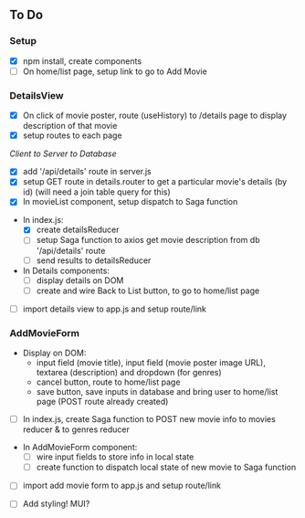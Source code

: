 ## To Do


### Setup

- [x] npm install, create components
- [ ] On home/list page, setup link to go to Add Movie

### DetailsView

- [x] On click of movie poster, route (useHistory) to /details page to display description of that movie
- [x] setup routes to each page

*Client to Server to Database*
- [x] add '/api/details' route in server.js
- [x] setup GET route in details.router to get a particular movie's details (by id) (will need a join table query for this)
- [x] In movieList component, setup dispatch to Saga function
- In index.js:
    - [x] create detailsReducer
    - [ ] setup Saga function to axios get movie description from db '/api/details' route 
    - [ ] send results to detailsReducer
- In Details components:
    - [ ] display details on DOM
    - [ ] create and wire Back to List button, to go to home/list page
- [ ] import details view to app.js and setup route/link

### AddMovieForm

- Display on DOM:
    - input field (movie title), input field (movie poster image URL), textarea (description) and dropdown (for genres)
    - cancel button, route to home/list page
    - save button, save inputs in database and bring user to home/list page (POST route already created)
- [ ] In index.js, create Saga function to POST new movie info to movies reducer & to genres reducer
- In AddMovieForm component:
    - [ ] wire input fields to store info in local state
    - [ ] create function to dispatch local state of new movie to Saga function
- [ ] import add movie form to app.js and setup route/link 

- [ ] Add styling! MUI?